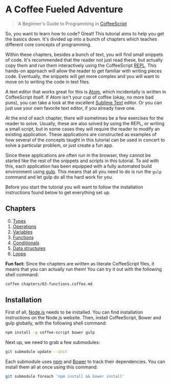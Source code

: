 # A Coffee Fueled Adventure

> A Beginner's Guide to Programming in [CoffeeScript](http://coffeescript.org/)

So, you want to learn how to code? Great! This tutorial aims to help you get the basics down. It's divided up into a bunch of chapters which teaches different core concepts of programming.

Within these chapters, besides a bunch of text, you will find small snippets of code. It's recommended that the reader not just read these, but actually copy them and run them interactively using the CoffeeScript [REPL](http://en.wikipedia.org/wiki/Read%E2%80%93eval%E2%80%93print_loop). This hands-on approach will allow the reader to get familiar with writing pieces code. Eventually, the snippets will get more complex and you will want to move on to writing the code in text files.

A text editor that works great for this is [Atom](https://atom.io/), which incidentally is written in CoffeeScript itself. If Atom isn't your cup of coffee (okay, no more bad puns), you can take a look at the excellent [Sublime Text](http://www.sublimetext.com/) editor. Or you can just use your own favorite text editor, if you already have one.

At the end of each chapter, there will sometimes be a few exercises for the reader to solve. Usually, these are also solved by using the REPL, or writing a small script, but in some cases they will require the reader to modify an existing application. These applications are constructed as examples of how several of the concepts taught in this tutorial can be used in concert to solve a particular problem, or just create a fun app.

Since these applications are often run in the browser, they cannot be started like the rest of the snippets and scripts in this tutorial. To aid with this, each application has been equipped with a fully automated build environment using [gulp](http://gulpjs.com/). This means that all you need to do is run the `gulp` command and let gulp do all the hard work for you.

Before you start the tutorial you will want to follow the installation instructions found below to get everything set up.

## Chapters

0. [Types](chapters/00-types.coffee.md)
1. [Operations](chapters/01-operations.coffee.md)
2. [Variables](chapters/02-variables.coffee.md)
3. [Functions](chapters/03-functions.coffee.md)
4. [Conditionals](chapters/04-conditional-statements.coffee.md)
5. [Data structures](chapters/05-data-structures.coffee.md)
6. [Loops](chapters/06-loops.coffee.md)

**Fun fact:** Since the chapters are written as literate CoffeeScript files, it means that you can actually run them! You can try it out with the following shell command:

```sh
coffee chapters/03-functions.coffee.md
```

## Installation

First of all, [Node.js](http://nodejs.org/) needs to be installed. You can find installation instructions on the Node.js website. Then, install CoffeeScript, Bower and gulp globally, with the following shell command:

```sh
npm install -g coffee-script bower gulp
```

Next up, we need to grab a few submodules:

```sh
git submodule update --init
```

Each submodule uses [npm](https://www.npmjs.com/) and [Bower](http://bower.io/) to track their dependencies. You can install them all at once using this command:

```sh
git submodule foreach 'npm install && bower install'
```
